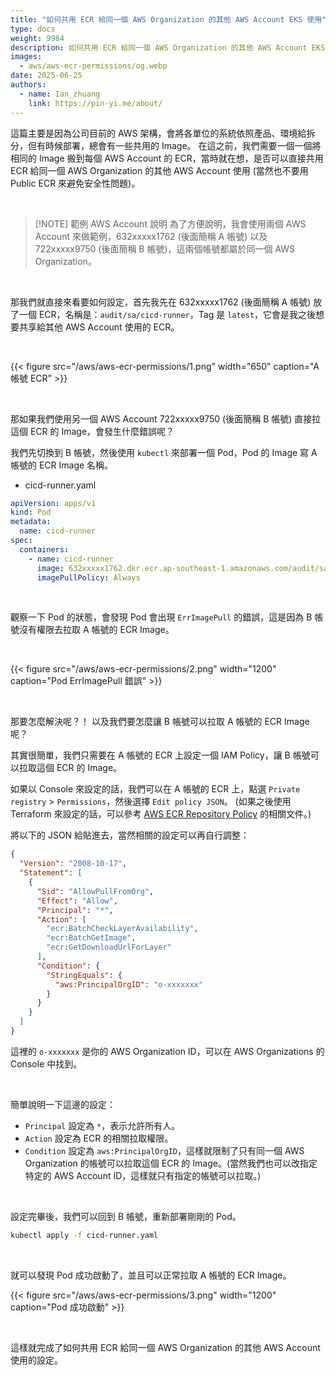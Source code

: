 ```yaml
---
title: "如何共用 ECR 給同一個 AWS Organization 的其他 AWS Account EKS 使用"
type: docs
weight: 9984
description: 如何共用 ECR 給同一個 AWS Organization 的其他 AWS Account EKS 使用
images:
  - aws/aws-ecr-permissions/og.webp
date: 2025-06-25
authors:
  - name: Ian_zhuang
    link: https://pin-yi.me/about/
---
```


這篇主要是因為公司目前的 AWS 架構，會將各單位的系統依照產品、環境給拆分，但有時候部署，總會有一些共用的 Image。
在這之前，我們需要一個一個將相同的 Image 搬到每個 AWS Account 的 ECR，當時就在想，是否可以直接共用 ECR 給同一個 AWS Organization 的其他 AWS Account 使用 (當然也不要用 Public ECR 來避免安全性問題)。

<br>

> [!NOTE] 範例 AWS Account 說明
>為了方便說明，我會使用兩個 AWS Account 來做範例，632xxxxx1762 (後面簡稱 A 帳號) 以及 722xxxxx9750 (後面簡稱 B 帳號)，這兩個帳號都屬於同一個 AWS Organization。

<br>

那我們就直接來看要如何設定，首先我先在 632xxxxx1762 (後面簡稱 A 帳號) 放了一個 ECR，名稱是：`audit/sa/cicd-runner`，Tag 是 `latest`，它會是我之後想要共享給其他 AWS Account 使用的 ECR。

<br>

{{< figure src="/aws/aws-ecr-permissions/1.png" width="650" caption="A 帳號 ECR" >}}

<br>

那如果我們使用另一個 AWS Account 722xxxxx9750 (後面簡稱 B 帳號) 直接拉這個 ECR 的 Image，會發生什麼錯誤呢？

我們先切換到 B 帳號，然後使用 `kubectl` 來部署一個 Pod，Pod 的 Image 寫 A 帳號的 ECR Image 名稱。

- cicd-runner.yaml

```yaml
apiVersion: apps/v1
kind: Pod
metadata:
  name: cicd-runner
spec:
  containers:
    - name: cicd-runner
      image: 632xxxxx1762.dkr.ecr.ap-southeast-1.amazonaws.com/audit/sa/cicd-runner:latest
      imagePullPolicy: Always
```

<br>

觀察一下 Pod 的狀態，會發現 Pod 會出現 `ErrImagePull` 的錯誤，這是因為 B 帳號沒有權限去拉取 A 帳號的 ECR Image。

<br>

{{< figure src="/aws/aws-ecr-permissions/2.png" width="1200" caption="Pod ErrImagePull 錯誤" >}}

<br>

那要怎麼解決呢？！
以及我們要怎麼讓 B 帳號可以拉取 A 帳號的 ECR Image 呢？

其實很簡單，我們只需要在 A 帳號的 ECR 上設定一個 IAM Policy，讓 B 帳號可以拉取這個 ECR 的 Image。

如果以 Console 來設定的話，我們可以在 A 帳號的 ECR 上，點選 `Private registry` > `Permissions`，然後選擇 `Edit policy JSON`。
(如果之後使用 Terraform 來設定的話，可以參考 [AWS ECR Repository Policy](https://registry.terraform.io/providers/hashicorp/aws/latest/docs/resources/ecr_repository_policy) 的相關文件。)

將以下的 JSON 給貼進去，當然相關的設定可以再自行調整：

```json
{
  "Version": "2008-10-17",
  "Statement": [
    {
      "Sid": "AllowPullFromOrg",
      "Effect": "Allow",
      "Principal": "*",
      "Action": [
        "ecr:BatchCheckLayerAvailability",
        "ecr:BatchGetImage",
        "ecr:GetDownloadUrlForLayer"
      ],
      "Condition": {
        "StringEquals": {
          "aws:PrincipalOrgID": "o-xxxxxxx"
        }
      }
    }
  ]
}
```

這裡的 `o-xxxxxxx` 是你的 AWS Organization ID，可以在 AWS Organizations 的 Console 中找到。

<br>

簡單說明一下這邊的設定：
- `Principal` 設定為 `*`，表示允許所有人。
- `Action` 設定為 ECR 的相關拉取權限。
- `Condition` 設定為 `aws:PrincipalOrgID`，這樣就限制了只有同一個 AWS Organization 的帳號可以拉取這個 ECR 的 Image。(當然我們也可以改指定特定的 AWS Account ID，這樣就只有指定的帳號可以拉取。)

<br>

設定完畢後，我們可以回到 B 帳號，重新部署剛剛的 Pod。

```bash
kubectl apply -f cicd-runner.yaml
```

<br>

就可以發現 Pod 成功啟動了，並且可以正常拉取 A 帳號的 ECR Image。

{{< figure src="/aws/aws-ecr-permissions/3.png" width="1200" caption="Pod 成功啟動" >}}

<br>

這樣就完成了如何共用 ECR 給同一個 AWS Organization 的其他 AWS Account 使用的設定。